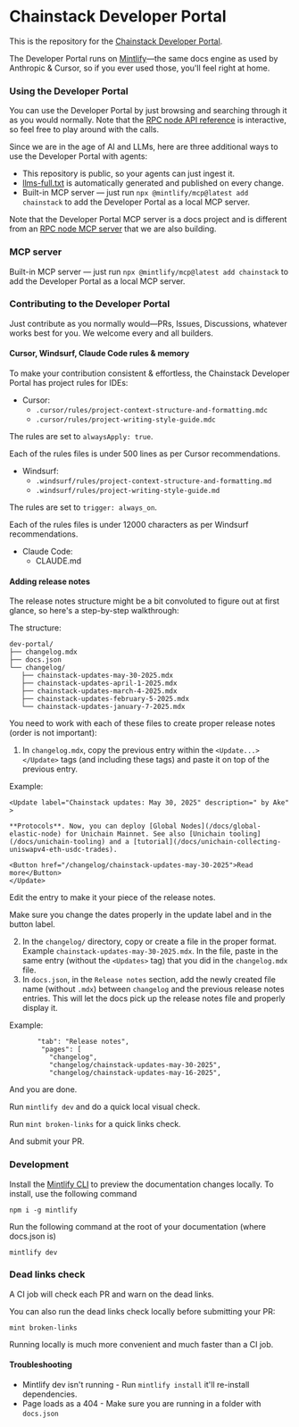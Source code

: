 # Chainstack Developer Portal

This is the repository for the [Chainstack Developer Portal](https://docs.chainstack.com/).

The Developer Portal runs on [Mintlify](https://mintlify.com/)—the same docs engine as used by Anthropic & Cursor, so if you ever used those, you'll feel right at home.

### Using the Developer Portal

You can use the Developer Portal by just browsing and searching through it as you would normally. Note that the [RPC node API reference](https://docs.chainstack.com/reference/) is interactive, so feel free to play around with the calls.

Since we are in the age of AI and LLMs, here are three additional ways to use the Developer Portal with agents:

* This repository is public, so your agents can just ingest it.
* [llms-full.txt](https://docs.chainstack.com/llms-full.txt) is automatically generated and published on every change.
* Built-in MCP server — just run `npx @mintlify/mcp@latest add chainstack` to add the Developer Portal as a local MCP server.

Note that the Developer Portal MCP server is a docs project and is different from an [RPC node MCP server](https://ideas.chainstack.com/p/mcp-server) that we are also building.

### MCP server

Built-in MCP server — just run `npx @mintlify/mcp@latest add chainstack` to add the Developer Portal as a local MCP server.

### Contributing to the Developer Portal

Just contribute as you normally would—PRs, Issues, Discussions, whatever works best for you. We welcome every and all builders.

#### Cursor, Windsurf, Claude Code rules & memory

To make your contribution consistent & effortless, the Chainstack Developer Portal has project rules for IDEs:

* Cursor:
   * `.cursor/rules/project-context-structure-and-formatting.mdc`
   * `.cursor/rules/project-writing-style-guide.mdc`

The rules are set to `alwaysApply: true`.

Each of the rules files is under 500 lines as per Cursor recommendations.

* Windsurf:
   * `.windsurf/rules/project-context-structure-and-formatting.md`
   * `.windsurf/rules/project-writing-style-guide.md`

The rules are set to `trigger: always_on`.

Each of the rules files is under 12000 characters as per Windsurf recommendations.

* Claude Code:
   * CLAUDE.md

#### Adding release notes

The release notes structure might be a bit convoluted to figure out at first glance, so here's a step-by-step walkthrough:

The structure:

```
dev-portal/
├── changelog.mdx
├── docs.json
└── changelog/
   ├── chainstack-updates-may-30-2025.mdx
   ├── chainstack-updates-april-1-2025.mdx
   ├── chainstack-updates-march-4-2025.mdx
   ├── chainstack-updates-february-5-2025.mdx
   └── chainstack-updates-january-7-2025.mdx
```

You need to work with each of these files to create proper release notes (order is not important):

1. In `changelog.mdx`, copy the previous entry within the `<Update...> </Update>` tags (and including these tags) and paste it on top of the previous entry.

Example:

```
<Update label="Chainstack updates: May 30, 2025" description=" by Ake" >

**Protocols**. Now, you can deploy [Global Nodes](/docs/global-elastic-node) for Unichain Mainnet. See also [Unichain tooling](/docs/unichain-tooling) and a [tutorial](/docs/unichain-collecting-uniswapv4-eth-usdc-trades).

<Button href="/changelog/chainstack-updates-may-30-2025">Read more</Button>
</Update>
```

Edit the entry to make it your piece of the release notes.

Make sure you change the dates properly in the update label and in the button label.

2. In the `changelog/` directory, copy or create a file in the proper format. Example `chainstack-updates-may-30-2025.mdx`. In the file, paste in the same entry (without the `<Updates>` tag) that you did in the `changelog.mdx` file.
3. In `docs.json`, in the `Release notes` section, add the newly created file name (without `.mdx`) between `changelog` and the previous release notes entries. This will let the docs pick up the release notes file and properly display it.

Example:
```
       "tab": "Release notes",
        "pages": [
          "changelog",
          "changelog/chainstack-updates-may-30-2025",
          "changelog/chainstack-updates-may-16-2025",
```

And you are done.

Run `mintlify dev` and do a quick local visual check.

Run `mint broken-links` for a quick links check.

And submit your PR.

### Development

Install the [Mintlify CLI](https://www.npmjs.com/package/mintlify) to preview the documentation changes locally. To install, use the following command

```
npm i -g mintlify
```

Run the following command at the root of your documentation (where docs.json is)

```
mintlify dev
```

### Dead links check

A CI job will check each PR and warn on the dead links.

You can also run the dead links check locally before submitting your PR:

```
mint broken-links
```

Running locally is much more convenient and much faster than a CI job.

#### Troubleshooting

- Mintlify dev isn't running - Run `mintlify install` it'll re-install dependencies.
- Page loads as a 404 - Make sure you are running in a folder with `docs.json`
